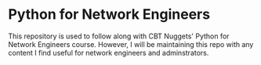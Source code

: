 # Python for Network Engineers   
This repository is used to follow along with CBT Nuggets' Python for Network Engineers course. However, I will be maintaining this repo with any content I find useful for network engineers and adminstrators.
